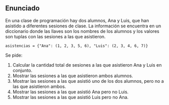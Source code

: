 ## Enunciado

En una clase de programación hay dos alumnos, Ana y Luis, que han asistido a diferentes sesiones de clase. La información se encuentra en un diccionario donde las llaves son los nombres de los alumnos y los valores son tuplas con las sesiones a las que asistieron.

```
asistencias = {"Ana": (1, 2, 3, 5, 6), "Luis": (2, 3, 4, 6, 7)}
```

Se pide:

1. Calcular la cantidad total de sesiones a las que asistieron Ana y Luis en conjunto.
2. Mostrar las sesiones a las que asistieron ambos alumnos.
3. Mostrar las sesiones a las que asistió uno de los dos alumnos, pero no a las que asistieron ambos.
4. Mostrar las sesiones a las que asistió Ana pero no Luis.
5. Mostrar las sesiones a las que asistió Luis pero no Ana.